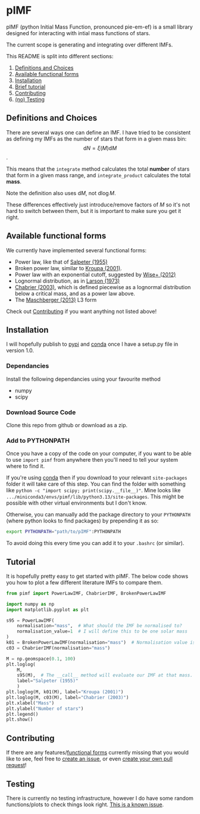 # pIMF
pIMF (python Initial Mass Function, pronounced pie-em-ef) is a small library designed for interacting with intial mass functions of stars.

The current scope is generating and integrating over different IMFs.

This README is split into different sections:
1. [Definitions and Choices](#definitions-and-choices)
2. [Available functional forms](#available-functional-forms)
3. [Installation](#installation)
4. [Brief tutorial](#tutorial)
5. [Contributing](#contributing)
6. [(no) Testing](#testing)

## Definitions and Choices
There are several ways one can define an IMF. I have tried to be consistent as defining my IMFs as the number of stars that form in a given mass bin: $$\mathrm{d}N = \xi(M)\mathrm{d}M$$.

This means that the `integrate` method calculates the total **number** of stars that form in a given mass range, and `integrate_product` calculates the total **mass**.

Note the definition also uses $\mathrm{d}M$, not $\mathrm{d}\log M$.

These differences effectively just introduce/remove factors of $M$ so it's not hard to switch between them, but it is important to make sure you get it right.

## Available functional forms
We currently have implemented several functional forms:
- Power law, like that of [Salpeter (1955)](https://ui.adsabs.harvard.edu/abs/1955ApJ...121..161S/abstract)
- Broken power law, similar to [Kroupa (2001)](https://ui.adsabs.harvard.edu/abs/2001MNRAS.322..231K/abstract).
- Power law with an exponential cutoff, suggested by [Wise+ (2012)](https://ui.adsabs.harvard.edu/abs/2012ApJ...745...50W/abstract)
- Lognormal distribution, as in [Larson (1973)](https://ui.adsabs.harvard.edu/abs/1973MNRAS.161..133L/abstract)
- [Chabrier (2003)](https://ui.adsabs.harvard.edu/abs/2003PASP..115..763C/abstract), which is defined piecewise as a lognormal distribution below a critical mass, and as a power law above.
- The [Maschberger (2013)](https://ui.adsabs.harvard.edu/abs/2013MNRAS.429.1725M/abstract) L3 form

Check out [Contributing](#contributing) if you want anything not listed above!

## Installation
I will hopefully publish to [pypi](https://pypi.org) and [conda](https://docs.conda.io/en/latest/) once I have a setup.py file in version 1.0.

### Dependancies
Install the following dependancies using your favourite method
* numpy
* scipy

### Download Source Code
Clone this repo from github or download as a zip. 

### Add to PYTHONPATH
Once you have a copy of the code on your computer, if you want to be able to use `import pimf` from anywhere then you'll need to tell your system where to find it.

If you're using [conda](https://docs.conda.io/en/latest/) then if you download to your relevant `site-packages` folder it will take care of this step. You can find the folder with something like `python -c "import scipy; print(scipy.__file__)"`. Mine looks like `.../miniconda3/envs/pimf/lib/python3.13/site-packages`. This might be possible with other virtual environments but I don't know.

Otherwise, you can manually add the package directory to your `PYTHONPATH` (where python looks to find packages) by prepending it as so:
```bash
export PYTHONPATH="path/to/pIMF":PYTHONPATH
```

To avoid doing this every time you can add it to your `.bashrc` (or similar).

## Tutorial
It is hopefully pretty easy to get started with pIMF. The below code shows you how to plot a few different literature IMFs to compare them.

```python
from pimf import PowerLawIMF, ChabrierIMF, BrokenPowerLawIMF

import numpy as np
import matplotlib.pyplot as plt

s95 = PowerLawIMF(
    normalisation="mass",  # What should the IMF be normalised to?
    normalisation_value=1  # I will define this to be one solar mass
)
k01 = BrokenPowerLawIMF(normalisation="mass")  # Normalisation value is 1 by default
c03 = ChabrierIMF(normalisation="mass")

M = np.geomspace(0.1, 100)
plt.loglog(
    M,
    s95(M),  # The __call__ method will evaluate our IMF at that mass.
    label="Salpeter (1955)"
    )
plt.loglog(M, k01(M), label="Kroupa (2001)")
plt.loglog(M, c03(M), label="Chabrier (2003)")
plt.xlabel("Mass")
plt.ylabel("Number of stars")
plt.legend()
plt.show()
```

## Contributing
If there are any features/[functional forms](#available-functional-forms) currently missing that you would like to see, feel free to [create an issue](https://github.com/E-W-Jones/pIMF/issues/new), or even [create your own pull request](https://github.com/E-W-Jones/pIMF/pulls)!

## Testing
There is currently no testing infrastructure, however I do have some random functions/plots to check things look right. [This is a known issue](https://github.com/E-W-Jones/pIMF/issues/2).